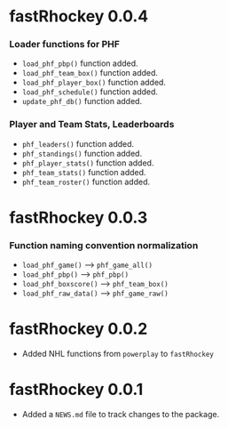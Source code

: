 
# **fastRhockey 0.0.4**

### Loader functions for PHF

* `load_phf_pbp()` function added.
* `load_phf_team_box()` function added.
* `load_phf_player_box()` function added.
* `load_phf_schedule()` function added.
* `update_phf_db()` function added.

### Player and Team Stats, Leaderboards

* `phf_leaders()` function added.
* `phf_standings()` function added.
* `phf_player_stats()` function added.
* `phf_team_stats()` function added.
* `phf_team_roster()` function added.

# **fastRhockey 0.0.3**

### Function naming convention normalization

* `load_phf_game()` --> `phf_game_all()`
* `load_phf_pbp()` --> `phf_pbp()`
* `load_phf_boxscore()` --> `phf_team_box()`
* `load_phf_raw_data()` --> `phf_game_raw()`

# **fastRhockey 0.0.2**

* Added NHL functions from `powerplay` to `fastRhockey`

# **fastRhockey 0.0.1**

* Added a `NEWS.md` file to track changes to the package.
